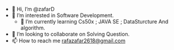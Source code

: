 - 👋 Hi, I’m @zafarD
- 👀 I’m interested in Software Development.
  - 🌱 I’m currently learning Cs50x ; JAVA SE ; DataSturcture And algorithm.
- 💞️ I’m looking to collaborate on Solving Question.
- 📫 How to reach me rafazafar2618@gmail.com

<!---
zafarD/zafarD is a ✨ special ✨ repository because its `README.md` (this file) appears on your GitHub profile.
You can click the Preview link to take a look at your changes.
--->
